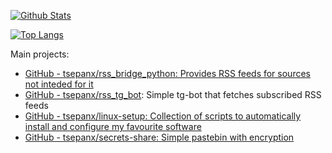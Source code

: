 [![Github Stats](https://github-readme-stats.vercel.app/api?username=tsepanx)](https://github.com/tsepanx)

[![Top Langs](https://github-readme-stats.vercel.app/api/top-langs/?username=tsepanx&layout=compact)](https://github.com/tsepanx)


Main projects:
- [GitHub - tsepanx/rss_bridge_python: Provides RSS feeds for sources not inteded for it](https://github.com/tsepanx/rss_bridge_python)
- [GitHub - tsepanx/rss_tg_bot](https://github.com/tsepanx/rss_tg_bot): Simple tg-bot that fetches subscribed RSS feeds
- [GitHub - tsepanx/linux-setup: Collection of scripts to automatically install and configure my favourite software](https://github.com/tsepanx/linux-setup)
- [GitHub - tsepanx/secrets-share: Simple pastebin with encryption](https://github.com/tsepanx/secrets-share)

<!-- Hello, I'm Tsepa Stepan, Backend Python Developer.
Here is a list of my projects:

Django-based projects:
- [Secrets share](https://github.com/tsepanx/secrets-share)
- [Social network](https://github.com/tsepanx/social-network.backend-django)

Telegram bots:
- [Covid-19 bot](https://github.com/tsepanx/covid-stats.bot)
- [Dice game bot](https://github.com/tsepanx/dice-game.bot)
- [State bot](https://github.com/tsepanx/state-bot)
 -->
